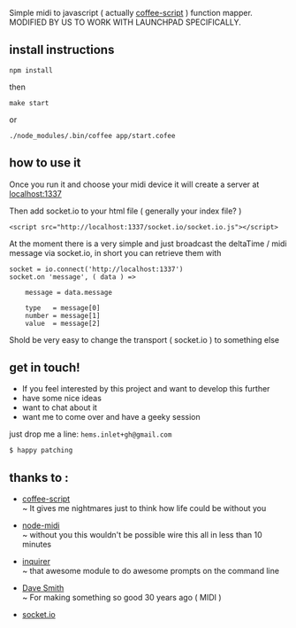 Simple midi to javascript ( actually [coffee-script](http://coffeescript.org/) ) function mapper. MODIFIED BY US TO WORK WITH LAUNCHPAD SPECIFICALLY.

## install instructions

````
npm install
````

then

````
make start
````

or

````
./node_modules/.bin/coffee app/start.cofee
````
## how to use it

Once you run it and choose your midi device it will create a server at [localhost:1337](http://localhost:1337)  

Then add socket.io to your html file ( generally your index file? )
````
<script src="http://localhost:1337/socket.io/socket.io.js"></script>
````

At the moment there is a very simple and just broadcast the deltaTime / midi message via socket.io, in short you can retrieve them with
````
socket = io.connect('http://localhost:1337')
socket.on 'message', ( data ) =>

	message = data.message

	type   = message[0]
	number = message[1]
	value  = message[2]
````

Shold be very easy to change the transport ( socket.io ) to something else

## get in touch!

 - If you feel interested by this project and want to develop this further
 - have some nice ideas 
 - want to chat about it
 - want me to come over and have a geeky session  

just drop me a line: ````hems.inlet+gh@gmail.com````

````
$ happy patching
````

## thanks to :  
 * [coffee-script](http://coffeescript.org/)  
 ~ It gives me nightmares just to think how life could be without you

 * [node-midi](https://github.com/justinlatimer/node-midi)  
 ~ without you this wouldn't be possible wire this all in less than 10 minutes 

 * [inquirer](https://www.npmjs.org/package/inquirer)  
 ~ that awesome module to do awesome prompts on the command line  

 * [Dave Smith](http://www.davesmithinstruments.com/)  
 ~ For making something so good 30 years ago ( MIDI )

 * [socket.io](http://socket.io/) 
